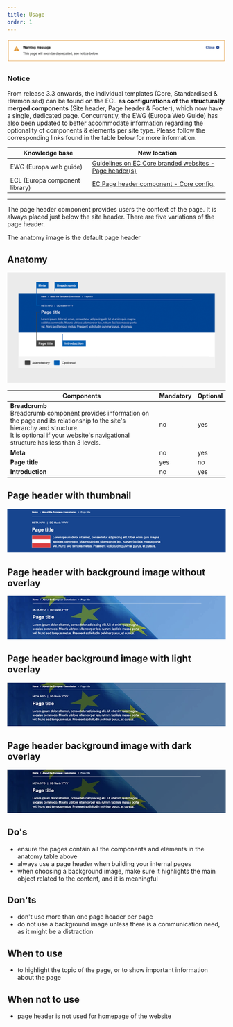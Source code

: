 ```yaml
---
title: Usage
order: 1
---
```

![](/cms-images/soon-to-be-deprecated-image.png)

### Notice

From release 3.3 onwards, the individual templates (Core, Standardised & Harmonised) can be found on the ECL **as configurations of the structurally merged components** (Site header, Page header & Footer), which now have a single, dedicated page. Concurrently, the EWG (Europa Web Guide) has also been updated to better accommodate information regarding the optionality of components & elements per site type. Please follow the corresponding links found in the table below for more information.

| Knowledge base                 | New location                                                                                                                              |
| ------------------------------ | ----------------------------------------------------------------------------------------------------------------------------------------- |
| EWG (Europa web guide)         | [Guidelines on EC Core branded websites - Page header(s)](https://wikis.ec.europa.eu/display/WEBGUIDE/01.+EC+branded+core+website+design) |
| ECL (Europa component library) | [EC Page header component - Core config.](https://ec.europa.eu/component-library/ec/components/site-wide/page-header/code/)               |

---

The page header component provides users the context of the page. It is always placed just below the site header. There are five variations of the page header.

The anatomy image is the default page header

## Anatomy

![](/cms-images/core-page-header.png)

| **Components**                                                                                                                                                                                                             | **Mandatory** | **Optional** |
| -------------------------------------------------------------------------------------------------------------------------------------------------------------------------------------------------------------------------- | ------------- | ------------ |
| **Breadcrumb**<br />Breadcrumb component provides information on the page and its relationship to the site's hierarchy and structure.<br />It is optional if your website's navigational structure has less than 3 levels. | no            | yes          |
| **Meta**                                                                                                                                                                                                                   | no            | yes          |
| **Page title**                                                                                                                                                                                                             | yes           | no           |
| **Introduction**                                                                                                                                                                                                           | no            | yes          |

## Page header with thumbnail

![](/cms-images/ec_ph_c_thumb_l_734px.png)

## Page header with background image without overlay

![](/cms-images/ec_ph_c_image_l_734px.png)

## Page header background image with light overlay

![](/cms-images/ec_ph_c_light_l_734px.png)

## Page header background image with dark overlay

![](/cms-images/ec_ph_c_dark_l_734px.png)

## Do's

- ensure the pages contain all the components and elements in the anatomy table above
- always use a page header when building your internal pages
- when choosing a background image, make sure it highlights the main object related to the content, and it is meaningful

## Don'ts

- don't use more than one page header per page
- do not use a background image unless there is a communication need, as it might be a distraction

## When to use

- to highlight the topic of the page, or to show important information about the page

## When not to use

- page header is not used for homepage of the website
